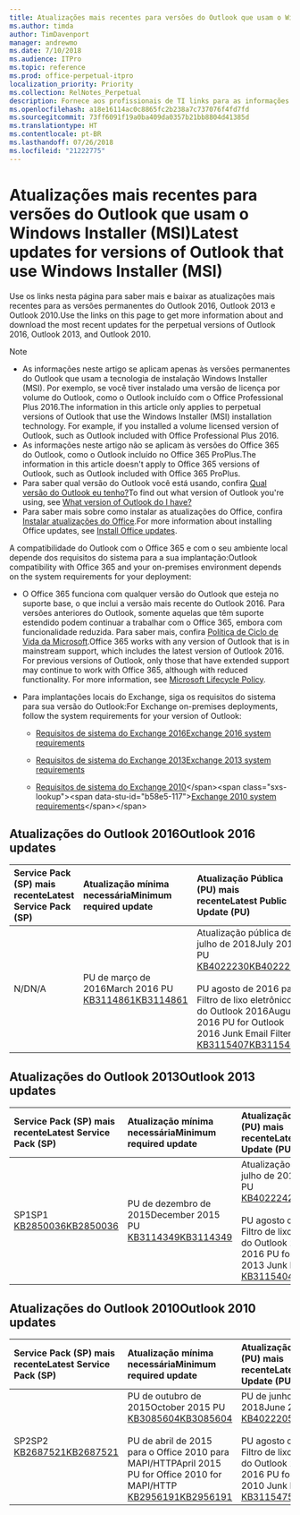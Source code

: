 ```yaml
---
title: Atualizações mais recentes para versões do Outlook que usam o Windows Installer (MSI)
ms.author: timda
author: TimDavenport
manager: andrewmo
ms.date: 7/10/2018
ms.audience: ITPro
ms.topic: reference
ms.prod: office-perpetual-itpro
localization_priority: Priority
ms.collection: RelNotes_Perpetual
description: Fornece aos profissionais de TI links para as informações de atualização mais recentes para as versões permanentes do Outlook 2016, Outlook 2013 e Outlook 2010
ms.openlocfilehash: a18e16114ac0c8865fc2b238a7c737076f4fd7fd
ms.sourcegitcommit: 73ff6091f19a0ba409da0357b21bb8804d41385d
ms.translationtype: HT
ms.contentlocale: pt-BR
ms.lasthandoff: 07/26/2018
ms.locfileid: "21222775"
---
```

# <a name="latest-updates-for-versions-of-outlook-that-use-windows-installer-msi"></a><span data-ttu-id="b58e5-103">Atualizações mais recentes para versões do Outlook que usam o Windows Installer (MSI)</span><span class="sxs-lookup"><span data-stu-id="b58e5-103">Latest updates for versions of Outlook that use Windows Installer (MSI)</span></span>

<span data-ttu-id="b58e5-104">Use os links nesta página para saber mais e baixar as atualizações mais recentes para as versões permanentes do Outlook 2016, Outlook 2013 e Outlook 2010.</span><span class="sxs-lookup"><span data-stu-id="b58e5-104">Use the links on this page to get more information about and download the most recent updates for the perpetual versions of Outlook 2016, Outlook 2013, and Outlook 2010.</span></span>
  
> [!NOTE]
> - <span data-ttu-id="b58e5-p101">As informações neste artigo se aplicam apenas às versões permanentes do Outlook que usam a tecnologia de instalação Windows Installer (MSI). Por exemplo, se você tiver instalado uma versão de licença por volume do Outlook, como o Outlook incluído com o Office Professional Plus 2016.</span><span class="sxs-lookup"><span data-stu-id="b58e5-p101">The information in this article only applies to perpetual versions of Outlook that use the Windows Installer (MSI) installation technology. For example, if you installed a volume licensed version of Outlook, such as Outlook included with Office Professional Plus 2016.</span></span>
> - <span data-ttu-id="b58e5-107">As informações neste artigo não se aplicam às versões do Office 365 do Outlook, como o Outlook incluído no Office 365 ProPlus.</span><span class="sxs-lookup"><span data-stu-id="b58e5-107">The information in this article doesn't apply to Office 365 versions of Outlook, such as Outlook included with Office 365 ProPlus.</span></span>
> - <span data-ttu-id="b58e5-108">Para saber qual versão do Outlook você está usando, confira [Qual versão do Outlook eu tenho?](https://support.office.com/article/b3a9568c-edb5-42b9-9825-d48d82b2257c)</span><span class="sxs-lookup"><span data-stu-id="b58e5-108">To find out what version of Outlook you're using, see [What version of Outlook do I have?](https://support.office.com/article/b3a9568c-edb5-42b9-9825-d48d82b2257c)</span></span>
> - <span data-ttu-id="b58e5-109">Para saber mais sobre como instalar as atualizações do Office, confira [Instalar atualizações do Office](https://support.office.com/article/2ab296f3-7f03-43a2-8e50-46de917611c5).</span><span class="sxs-lookup"><span data-stu-id="b58e5-109">For more information about installing Office updates, see [Install Office updates](https://support.office.com/article/2ab296f3-7f03-43a2-8e50-46de917611c5).</span></span> 
  
<span data-ttu-id="b58e5-110">A compatibilidade do Outlook com o Office 365 e com o seu ambiente local depende dos requisitos do sistema para a sua implantação:</span><span class="sxs-lookup"><span data-stu-id="b58e5-110">Outlook compatibility with Office 365 and your on-premises environment depends on the system requirements for your deployment:</span></span>
  
- <span data-ttu-id="b58e5-p102">O Office 365 funciona com qualquer versão do Outlook que esteja no suporte base, o que inclui a versão mais recente do Outlook 2016. Para versões anteriores do Outlook, somente aquelas que têm suporte estendido podem continuar a trabalhar com o Office 365, embora com funcionalidade reduzida. Para saber mais, confira [Política de Ciclo de Vida da Microsoft](https://support.microsoft.com/lifecycle).</span><span class="sxs-lookup"><span data-stu-id="b58e5-p102">Office 365 works with any version of Outlook that is in mainstream support, which includes the latest version of Outlook 2016. For previous versions of Outlook, only those that have extended support may continue to work with Office 365, although with reduced functionality. For more information, see [Microsoft Lifecycle Policy](https://support.microsoft.com/lifecycle).</span></span>
    
- <span data-ttu-id="b58e5-114">Para implantações locais do Exchange, siga os requisitos do sistema para sua versão do Outlook:</span><span class="sxs-lookup"><span data-stu-id="b58e5-114">For Exchange on-premises deployments, follow the system requirements for your version of Outlook:</span></span>
    
  - [<span data-ttu-id="b58e5-115">Requisitos de sistema do Exchange 2016</span><span class="sxs-lookup"><span data-stu-id="b58e5-115">Exchange 2016 system requirements</span></span>](https://docs.microsoft.com/Exchange/plan-and-deploy/system-requirements)
    
  - [<span data-ttu-id="b58e5-116">Requisitos de sistema do Exchange 2013</span><span class="sxs-lookup"><span data-stu-id="b58e5-116">Exchange 2013 system requirements</span></span>](https://technet.microsoft.com/pt-BR/library/aa996719%28v=exchg.150%29.aspx)
    
  - <span data-ttu-id="b58e5-117">[Requisitos de sistema do Exchange 2010](https://docs.microsoft.com/previous-versions/office/exchange-server-2010/aa996719(v=exchg.141))</span><span class="sxs-lookup"><span data-stu-id="b58e5-117">[Exchange 2010 system requirements](https://docs.microsoft.com/previous-versions/office/exchange-server-2010/aa996719(v=exchg.141))</span></span>

   
## <a name="outlook-2016-updates"></a><span data-ttu-id="b58e5-118">Atualizações do Outlook 2016</span><span class="sxs-lookup"><span data-stu-id="b58e5-118">Outlook 2016 updates</span></span>

|<span data-ttu-id="b58e5-119">**Service Pack (SP) mais recente**</span><span class="sxs-lookup"><span data-stu-id="b58e5-119">**Latest Service Pack (SP)**</span></span>|<span data-ttu-id="b58e5-120">**Atualização mínima necessária**</span><span class="sxs-lookup"><span data-stu-id="b58e5-120">**Minimum required update**</span></span>|<span data-ttu-id="b58e5-121">**Atualização Pública (PU) mais recente**</span><span class="sxs-lookup"><span data-stu-id="b58e5-121">**Latest Public Update (PU)**</span></span>|
|:-----|:-----|:-----|
|<span data-ttu-id="b58e5-122">N/D</span><span class="sxs-lookup"><span data-stu-id="b58e5-122">N/A</span></span>  <br/> |<span data-ttu-id="b58e5-123">PU de março de 2016</span><span class="sxs-lookup"><span data-stu-id="b58e5-123">March 2016 PU</span></span> <br/>[<span data-ttu-id="b58e5-124">KB3114861</span><span class="sxs-lookup"><span data-stu-id="b58e5-124">KB3114861</span></span>](https://support.microsoft.com/help/3114861) <br/> |<span data-ttu-id="b58e5-125">Atualização pública de julho de 2018</span><span class="sxs-lookup"><span data-stu-id="b58e5-125">July 2018 PU</span></span> <br/>[<span data-ttu-id="b58e5-126">KB4022230</span><span class="sxs-lookup"><span data-stu-id="b58e5-126">KB4022230</span></span>](https://support.microsoft.com/pt-BR/help/4022230) <br/><br/> <span data-ttu-id="b58e5-127">PU agosto de 2016 para Filtro de lixo eletrônico do Outlook 2016</span><span class="sxs-lookup"><span data-stu-id="b58e5-127">August 2016 PU for Outlook 2016 Junk Email Filter</span></span>  <br/>[<span data-ttu-id="b58e5-128">KB3115407</span><span class="sxs-lookup"><span data-stu-id="b58e5-128">KB3115407</span></span>](https://support.microsoft.com/help/3115407) <br/> |
   
## <a name="outlook-2013-updates"></a><span data-ttu-id="b58e5-129">Atualizações do Outlook 2013</span><span class="sxs-lookup"><span data-stu-id="b58e5-129">Outlook 2013 updates</span></span>

|<span data-ttu-id="b58e5-130">**Service Pack (SP) mais recente**</span><span class="sxs-lookup"><span data-stu-id="b58e5-130">**Latest Service Pack (SP)**</span></span>|<span data-ttu-id="b58e5-131">**Atualização mínima necessária**</span><span class="sxs-lookup"><span data-stu-id="b58e5-131">**Minimum required update**</span></span>|<span data-ttu-id="b58e5-132">**Atualização Pública (PU) mais recente**</span><span class="sxs-lookup"><span data-stu-id="b58e5-132">**Latest Public Update (PU)**</span></span>|
|:-----|:-----|:-----|
|<span data-ttu-id="b58e5-133">SP1</span><span class="sxs-lookup"><span data-stu-id="b58e5-133">SP1</span></span>  <br/>[<span data-ttu-id="b58e5-134">KB2850036</span><span class="sxs-lookup"><span data-stu-id="b58e5-134">KB2850036</span></span>](https://go.microsoft.com/fwlink/p/?LinkId=512538) <br/> |<span data-ttu-id="b58e5-135">PU de dezembro de 2015</span><span class="sxs-lookup"><span data-stu-id="b58e5-135">December 2015 PU</span></span> <br/>[<span data-ttu-id="b58e5-136">KB3114349</span><span class="sxs-lookup"><span data-stu-id="b58e5-136">KB3114349</span></span>](https://support.microsoft.com/kb/3114349) <br/> |<span data-ttu-id="b58e5-137">Atualização pública de julho de 2018</span><span class="sxs-lookup"><span data-stu-id="b58e5-137">July 2018 PU</span></span> <br/>[<span data-ttu-id="b58e5-138">KB4022242</span><span class="sxs-lookup"><span data-stu-id="b58e5-138">KB4022242</span></span>](https://support.microsoft.com/pt-BR/help/4022242) <br/><br/>  <span data-ttu-id="b58e5-139">PU agosto de 2016 para Filtro de lixo eletrônico do Outlook 2013</span><span class="sxs-lookup"><span data-stu-id="b58e5-139">August 2016 PU for Outlook 2013 Junk Email Filter</span></span> <br/> [<span data-ttu-id="b58e5-140">KB3115404</span><span class="sxs-lookup"><span data-stu-id="b58e5-140">KB3115404</span></span>](https://support.microsoft.com/kb/3115404) <br/> |
   
## <a name="outlook-2010-updates"></a><span data-ttu-id="b58e5-141">Atualizações do Outlook 2010</span><span class="sxs-lookup"><span data-stu-id="b58e5-141">Outlook 2010 updates</span></span>

|<span data-ttu-id="b58e5-142">**Service Pack (SP) mais recente**</span><span class="sxs-lookup"><span data-stu-id="b58e5-142">**Latest Service Pack (SP)**</span></span>|<span data-ttu-id="b58e5-143">**Atualização mínima necessária**</span><span class="sxs-lookup"><span data-stu-id="b58e5-143">**Minimum required update**</span></span>|<span data-ttu-id="b58e5-144">**Atualização Pública (PU) mais recente**</span><span class="sxs-lookup"><span data-stu-id="b58e5-144">**Latest Public Update (PU)**</span></span>|
|:-----|:-----|:-----|
|<span data-ttu-id="b58e5-145">SP2</span><span class="sxs-lookup"><span data-stu-id="b58e5-145">SP2</span></span> <br/>[<span data-ttu-id="b58e5-146">KB2687521</span><span class="sxs-lookup"><span data-stu-id="b58e5-146">KB2687521</span></span>](https://go.microsoft.com/fwlink/p/?LinkId=512542) <br/> |<span data-ttu-id="b58e5-147">PU de outubro de 2015</span><span class="sxs-lookup"><span data-stu-id="b58e5-147">October 2015 PU</span></span> <br/> [<span data-ttu-id="b58e5-148">KB3085604</span><span class="sxs-lookup"><span data-stu-id="b58e5-148">KB3085604</span></span>](https://support.microsoft.com/kb/3085604) <br/><br/>  <span data-ttu-id="b58e5-149">PU de abril de 2015 para o Office 2010 para MAPI/HTTP</span><span class="sxs-lookup"><span data-stu-id="b58e5-149">April 2015 PU for Office 2010 for MAPI/HTTP</span></span> <br/> [<span data-ttu-id="b58e5-150">KB2956191</span><span class="sxs-lookup"><span data-stu-id="b58e5-150">KB2956191</span></span>](https://support.microsoft.com/pt-BR/help/2956191/april-14-2015-update-for-office-2010-kb2956191) <br/> |<span data-ttu-id="b58e5-151">PU de junho de 2018</span><span class="sxs-lookup"><span data-stu-id="b58e5-151">June 2018 PU</span></span> <br/>[<span data-ttu-id="b58e5-152">KB4022205</span><span class="sxs-lookup"><span data-stu-id="b58e5-152">KB4022205</span></span>](https://support.microsoft.com/pt-BR/help/4022205) <br/><br/>  <span data-ttu-id="b58e5-153">PU agosto de 2016 para Filtro de lixo eletrônico do Outlook 2010</span><span class="sxs-lookup"><span data-stu-id="b58e5-153">August 2016 PU for Outlook 2010 Junk Email Filter</span></span> <br/> [<span data-ttu-id="b58e5-154">KB3115475</span><span class="sxs-lookup"><span data-stu-id="b58e5-154">KB3115475</span></span>](https://support.microsoft.com/kb/3115475) <br/> |
   

